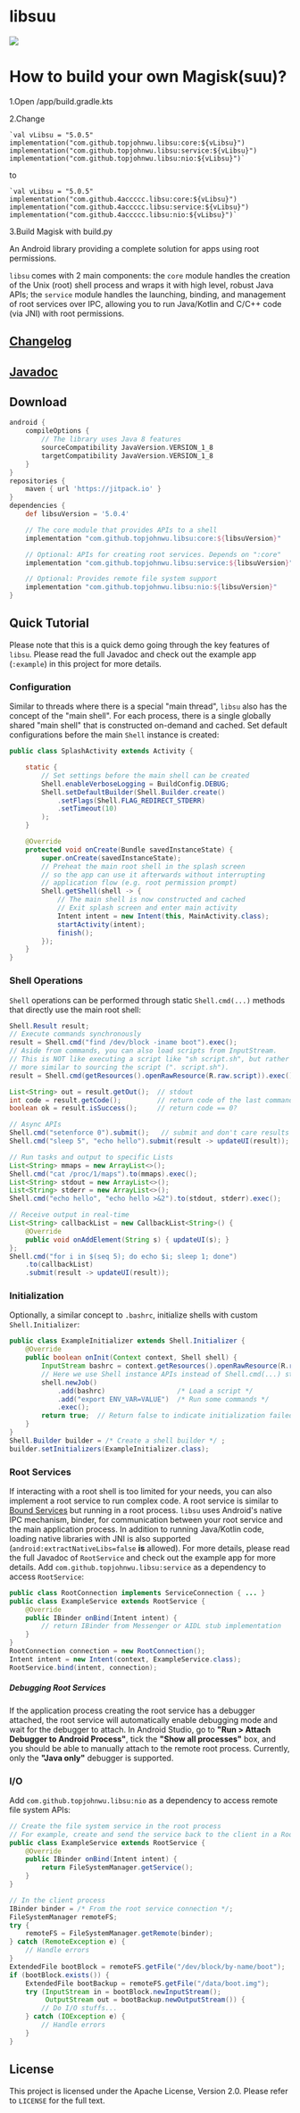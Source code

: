 # libsuu

[![](https://jitpack.io/v/4accccc/libsu.svg)](https://jitpack.io/#4accccc/libsu)

# How to build your own Magisk(suu)?

1.Open /app/build.gradle.kts

2.Change

    `val vLibsu = "5.0.5"
    implementation("com.github.topjohnwu.libsu:core:${vLibsu}")
    implementation("com.github.topjohnwu.libsu:service:${vLibsu}")
    implementation("com.github.topjohnwu.libsu:nio:${vLibsu}")`
    
   to
   
    `val vLibsu = "5.0.5"
    implementation("com.github.4accccc.libsu:core:${vLibsu}")
    implementation("com.github.4accccc.libsu:service:${vLibsu}")
    implementation("com.github.4accccc.libsu:nio:${vLibsu}")`

3.Build Magisk with build.py


An Android library providing a complete solution for apps using root permissions.

`libsu` comes with 2 main components: the `core` module handles the creation of the Unix (root) shell process and wraps it with high level, robust Java APIs; the `service` module handles the launching, binding, and management of root services over IPC, allowing you to run Java/Kotlin and C/C++ code (via JNI) with root permissions.

## [Changelog](./CHANGELOG.md)

## [Javadoc](https://topjohnwu.github.io/libsu/)

## Download

```groovy
android {
    compileOptions {
        // The library uses Java 8 features
        sourceCompatibility JavaVersion.VERSION_1_8
        targetCompatibility JavaVersion.VERSION_1_8
    }
}
repositories {
    maven { url 'https://jitpack.io' }
}
dependencies {
    def libsuVersion = '5.0.4'

    // The core module that provides APIs to a shell
    implementation "com.github.topjohnwu.libsu:core:${libsuVersion}"

    // Optional: APIs for creating root services. Depends on ":core"
    implementation "com.github.topjohnwu.libsu:service:${libsuVersion}"

    // Optional: Provides remote file system support
    implementation "com.github.topjohnwu.libsu:nio:${libsuVersion}"
}
```

## Quick Tutorial

Please note that this is a quick demo going through the key features of `libsu`. Please read the full Javadoc and check out the example app (`:example`) in this project for more details.

### Configuration

Similar to threads where there is a special "main thread", `libsu` also has the concept of the "main shell". For each process, there is a single globally shared "main shell" that is constructed on-demand and cached. Set default configurations before the main `Shell` instance is created:

```java
public class SplashActivity extends Activity {

    static {
        // Set settings before the main shell can be created
        Shell.enableVerboseLogging = BuildConfig.DEBUG;
        Shell.setDefaultBuilder(Shell.Builder.create()
            .setFlags(Shell.FLAG_REDIRECT_STDERR)
            .setTimeout(10)
        );
    }

    @Override
    protected void onCreate(Bundle savedInstanceState) {
        super.onCreate(savedInstanceState);
        // Preheat the main root shell in the splash screen
        // so the app can use it afterwards without interrupting
        // application flow (e.g. root permission prompt)
        Shell.getShell(shell -> {
            // The main shell is now constructed and cached
            // Exit splash screen and enter main activity
            Intent intent = new Intent(this, MainActivity.class);
            startActivity(intent);
            finish();
        });
    }
}

```

### Shell Operations

`Shell` operations can be performed through static `Shell.cmd(...)` methods that directly use the main root shell:

```java
Shell.Result result;
// Execute commands synchronously
result = Shell.cmd("find /dev/block -iname boot").exec();
// Aside from commands, you can also load scripts from InputStream.
// This is NOT like executing a script like "sh script.sh", but rather
// more similar to sourcing the script (". script.sh").
result = Shell.cmd(getResources().openRawResource(R.raw.script)).exec();

List<String> out = result.getOut();  // stdout
int code = result.getCode();         // return code of the last command
boolean ok = result.isSuccess();     // return code == 0?

// Async APIs
Shell.cmd("setenforce 0").submit();   // submit and don't care results
Shell.cmd("sleep 5", "echo hello").submit(result -> updateUI(result));

// Run tasks and output to specific Lists
List<String> mmaps = new ArrayList<>();
Shell.cmd("cat /proc/1/maps").to(mmaps).exec();
List<String> stdout = new ArrayList<>();
List<String> stderr = new ArrayList<>();
Shell.cmd("echo hello", "echo hello >&2").to(stdout, stderr).exec();

// Receive output in real-time
List<String> callbackList = new CallbackList<String>() {
    @Override
    public void onAddElement(String s) { updateUI(s); }
};
Shell.cmd("for i in $(seq 5); do echo $i; sleep 1; done")
    .to(callbackList)
    .submit(result -> updateUI(result));
```

### Initialization

Optionally, a similar concept to `.bashrc`, initialize shells with custom `Shell.Initializer`:

```java
public class ExampleInitializer extends Shell.Initializer {
    @Override
    public boolean onInit(Context context, Shell shell) {
        InputStream bashrc = context.getResources().openRawResource(R.raw.bashrc);
        // Here we use Shell instance APIs instead of Shell.cmd(...) static methods
        shell.newJob()
            .add(bashrc)                  /* Load a script */
            .add("export ENV_VAR=VALUE")  /* Run some commands */
            .exec();
        return true;  // Return false to indicate initialization failed
    }
}
Shell.Builder builder = /* Create a shell builder */ ;
builder.setInitializers(ExampleInitializer.class);
```

### Root Services

If interacting with a root shell is too limited for your needs, you can also implement a root service to run complex code. A root service is similar to [Bound Services](https://developer.android.com/guide/components/bound-services) but running in a root process. `libsu` uses Android's native IPC mechanism, binder, for communication between your root service and the main application process. In addition to running Java/Kotlin code, loading native libraries with JNI is also supported (`android:extractNativeLibs=false` **is** allowed). For more details, please read the full Javadoc of `RootService` and check out the example app for more details. Add `com.github.topjohnwu.libsu:service` as a dependency to access `RootService`:

```java
public class RootConnection implements ServiceConnection { ... }
public class ExampleService extends RootService {
    @Override
    public IBinder onBind(Intent intent) {
        // return IBinder from Messenger or AIDL stub implementation
    }
}
RootConnection connection = new RootConnection();
Intent intent = new Intent(context, ExampleService.class);
RootService.bind(intent, connection);
```

##### Debugging Root Services

If the application process creating the root service has a debugger attached, the root service will automatically enable debugging mode and wait for the debugger to attach. In Android Studio, go to **"Run > Attach Debugger to Android Process"**, tick the **"Show all processes"** box, and you should be able to manually attach to the remote root process. Currently, only the **"Java only"** debugger is supported.

### I/O

Add `com.github.topjohnwu.libsu:nio` as a dependency to access remote file system APIs:

```java
// Create the file system service in the root process
// For example, create and send the service back to the client in a RootService
public class ExampleService extends RootService {
    @Override
    public IBinder onBind(Intent intent) {
        return FileSystemManager.getService();
    }
}

// In the client process
IBinder binder = /* From the root service connection */;
FileSystemManager remoteFS;
try {
    remoteFS = FileSystemManager.getRemote(binder);
} catch (RemoteException e) {
    // Handle errors
}
ExtendedFile bootBlock = remoteFS.getFile("/dev/block/by-name/boot");
if (bootBlock.exists()) {
    ExtendedFile bootBackup = remoteFS.getFile("/data/boot.img");
    try (InputStream in = bootBlock.newInputStream();
         OutputStream out = bootBackup.newOutputStream()) {
        // Do I/O stuffs...
    } catch (IOException e) {
        // Handle errors
    }
}
```

## License

This project is licensed under the Apache License, Version 2.0. Please refer to `LICENSE` for the full text.
